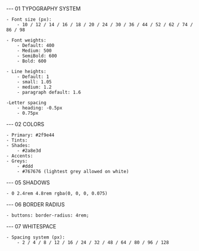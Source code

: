 --- 01 TYPOGRAPHY SYSTEM

    - Font size (px):
        - 10 / 12 / 14 / 16 / 18 / 20 / 24 / 30 / 36 / 44 / 52 / 62 / 74 / 86 / 98

    - Font weights:
        - Default: 400
        - Medium: 500
        - SemiBold: 600
        - Bold: 600

    - Line heights:
        - Default: 1
        - small: 1.05
        - medium: 1.2
        - paragraph default: 1.6

    -Letter spacing
        - heading: -0.5px
        - 0.75px

--- 02 COLORS

    - Primary: #2f9e44
    - Tints:
    - Shades:
        - #2a8e3d
    - Accents:
    - Greys:
        - #ddd
        - #767676 (lightest grey allowed on white)

--- 05 SHADOWS

    - 0 2.4rem 4.8rem rgba(0, 0, 0, 0.075)

--- 06 BORDER RADIUS

    - buttons: border-radius: 4rem;

--- 07 WHITESPACE

    - Spacing system (px):
        - 2 / 4 / 8 / 12 / 16 / 24 / 32 / 48 / 64 / 80 / 96 / 128
